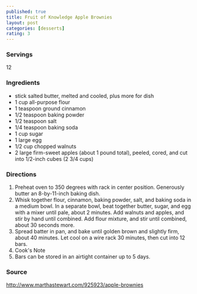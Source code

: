 ```yaml
---
published: true
title: Fruit of Knowledge Apple Brownies
layout: post
categories: [desserts]
rating: 3
---
```

### Servings
12

### Ingredients
-  stick salted butter, melted and cooled, plus more for dish
- 1 cup all-purpose flour
- 1 teaspoon ground cinnamon
- 1/2 teaspoon baking powder
- 1/2 teaspoon salt
- 1/4 teaspoon baking soda
- 1 cup sugar
- 1 large egg
- 1/2 cup chopped walnuts
- 2 large firm-sweet apples (about 1 pound total), peeled, cored, and cut into 1/2-inch cubes (2 3/4 cups)

### Directions
1. Preheat oven to 350 degrees with rack in center position. Generously butter an 8-by-11-inch baking dish.
2. Whisk together flour, cinnamon, baking powder, salt, and baking soda in a medium bowl. In a separate bowl, beat together butter, sugar, and egg with a mixer until pale, about 2 minutes. Add walnuts and apples, and stir by hand until combined. Add flour mixture, and stir until combined, about 30 seconds more.
3. Spread batter in pan, and bake until golden brown and slightly firm, about 40 minutes. Let cool on a wire rack 30 minutes, then cut into 12 bars.
4. Cook's Note
5. Bars can be stored in an airtight container up to 5 days.

### Source
<a href="http://www.marthastewart.com/925923/apple-brownies" target="new">http://www.marthastewart.com/925923/apple-brownies</a>
